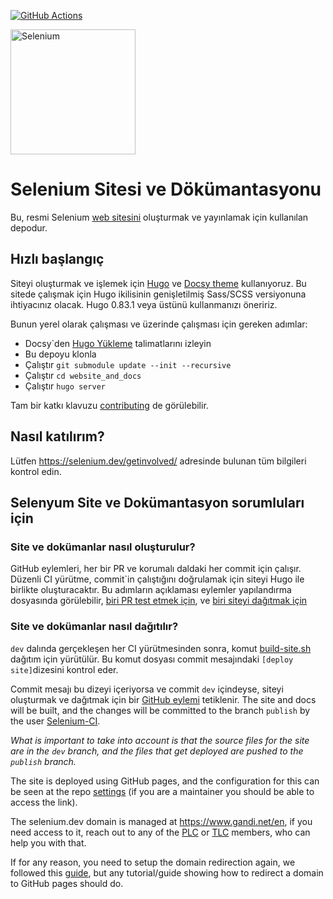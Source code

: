 [![GitHub Actions](https://github.com/seleniumhq/seleniumhq.github.io/workflows/Publish%20Selenium%20Site/badge.svg)](https://github.com/SeleniumHQ/seleniumhq.github.io/actions?query=workflow%3A%22Publish+Selenium+Site%22)

<a href="https://selenium.dev"><img src="https://selenium.dev/images/selenium_logo_square_green.png" width="200" alt="Selenium"/></a>

# Selenium Sitesi ve Dökümantasyonu

Bu, resmi Selenium [web sitesini](https://selenium.dev) oluşturmak ve yayınlamak için kullanılan depodur.

## Hızlı başlangıç

Siteyi oluşturmak ve işlemek için [Hugo](https://gohugo.io/) ve [Docsy theme](https://www.docsy.dev/)
kullanıyoruz. Bu sitede çalışmak için  Hugo ikilisinin genişletilmiş Sass/SCSS versiyonuna ihtiyacınız olacak. Hugo 0.83.1 veya üstünü kullanmanızı öneririz.

Bunun yerel olarak çalışması ve üzerinde çalışması için gereken adımlar:

- Docsy`den [Hugo Yükleme](https://www.docsy.dev/docs/getting-started/#install-hugo) talimatlarını izleyin
- Bu depoyu klonla
- Çalıştır `git submodule update --init --recursive`
- Çalıştır `cd website_and_docs`
- Çalıştır `hugo server`

Tam bir katkı klavuzu [contributing](https://selenium.dev/documentation/about/contributing/) de görülebilir.

## Nasıl katılırım?

Lütfen https://selenium.dev/getinvolved/ adresinde bulunan tüm bilgileri kontrol edin.

## Selenyum Site ve Dokümantasyon sorumluları için
### Site ve dokümanlar nasıl oluşturulur?

GitHub eylemleri, her bir PR ve korumalı daldaki her commit için çalışır. Düzenli CI yürütme,
commit`in çalıştığını doğrulamak için siteyi Hugo ile birlikte oluşturacaktır. Bu adımların açıklaması eylemler yapılandırma dosyasında görülebilir, [biri PR test etmek için](./.github/workflows/test.yml), ve 
[biri siteyi dağıtmak için](./.github/workflows/deploy.yml)

### Site ve dokümanlar nasıl dağıtılır?
`dev` dalında gerçekleşen her CI yürütmesinden sonra, komut [build-site.sh](./build-site.sh) 
dağıtım için yürütülür. Bu komut dosyası commit mesajındaki `[deploy site]`dizesini kontrol eder.

Commit mesajı bu dizeyi içeriyorsa ve commit `dev` içindeyse, siteyi oluşturmak ve dağıtmak için bir 
[GitHub eylemi](./.github/workflows/deploy.yml) tetiklenir. 
The site and docs will be built, and the changes will be committed to the branch `publish` 
by the user [Selenium-CI](https://github.com/selenium-ci/).

*What is important to take into account is that the source files for the site are in the `dev`
branch, and the files that get deployed are pushed to the `publish` branch.*

The site is deployed using GitHub pages, and the configuration for this can be seen at the
repo [settings](https://github.com/SeleniumHQ/seleniumhq.github.io/settings) (if you are a maintainer
you should be able to access the link).

The selenium.dev domain is managed at https://www.gandi.net/en, if you need access to it, reach out to
any of the [PLC](https://www.selenium.dev/structure/#plc) or [TLC](https://www.selenium.dev/structure/#tlc)
members, who can help you with that.

If for any reason, you need to setup the domain redirection again,
we followed this [guide](http://spector.io/how-to-set-up-github-pages-with-a-custom-domain-on-gandi/),
but any tutorial/guide showing how to redirect a domain to GitHub pages should do.   
 


